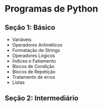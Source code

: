 # Programas de Python

## Seção 1: Básico
- Variáveis
- Operadores Aritméticos
- Formatação de Strings
- Operadores Lógicos
- Índices e Fatiamento
- Blocos de Condição
- Blocos de Repetição
- Tratamento de erros
- Listas

## Seção 2: Intermediário